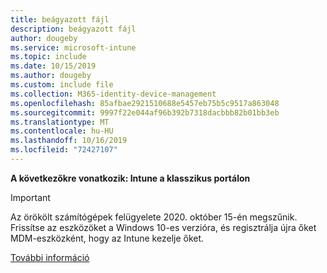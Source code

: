 ```yaml
---
title: beágyazott fájl
description: beágyazott fájl
author: dougeby
ms.service: microsoft-intune
ms.topic: include
ms.date: 10/15/2019
ms.author: dougeby
ms.custom: include file
ms.collection: M365-identity-device-management
ms.openlocfilehash: 85afbae2921510688e5457eb75b5c9517a863048
ms.sourcegitcommit: 9997f22e044af96b392b7318dacbbb82b01bb3eb
ms.translationtype: MT
ms.contentlocale: hu-HU
ms.lasthandoff: 10/16/2019
ms.locfileid: "72427107"
---
```

**A következőkre vonatkozik: Intune a klasszikus portálon**

> [!Important]
> Az örökölt számítógépek felügyelete 2020. október 15-én megszűnik. Frissítse az eszközöket a Windows 10-es verzióra, és regisztrálja újra őket MDM-eszközként, hogy az Intune kezelje őket.
>
> [További információ](https://go.microsoft.com/fwlink/?linkid=2107122)
